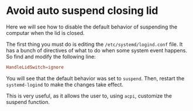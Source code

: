 # Avoid auto suspend closing lid
Here we will see how to disable the default behavior of suspending the computar when the lid is closed.

The first thing you must do is editing the `/etc/systemd/logind.conf` file. It has a bunch of directives of what to do when some system event happens. So find and modify the following line:

```conf
HandleLidSwitch=ignore
```

You will see that the default behavior was set to `suspend`. Then, restart the `systemd-logind` to make the changes take effect.

This is very useful, as it allows the user to, using `acpi`, customize the suspend function.
